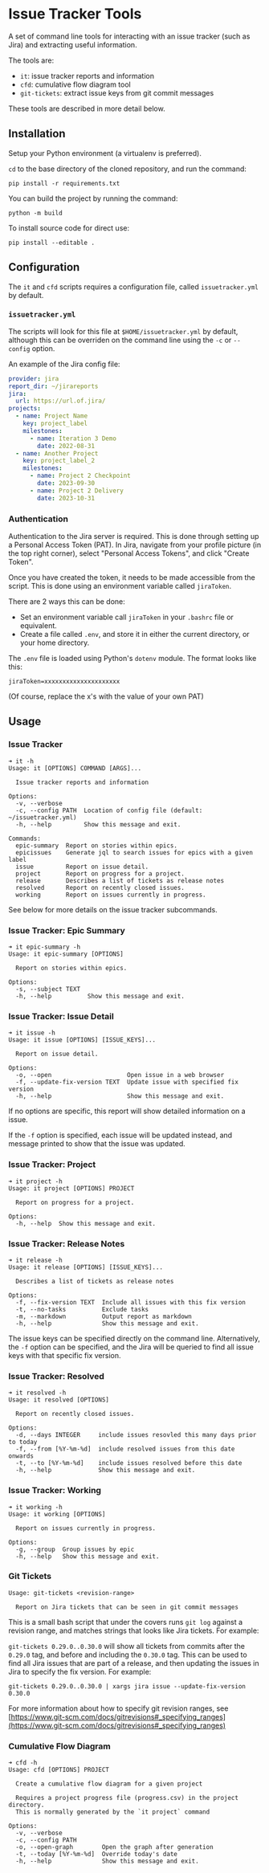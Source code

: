# Issue Tracker Tools

A set of command line tools for interacting with an issue tracker (such as Jira) and extracting useful information.

The tools are:
* `it`: issue tracker reports and information
* `cfd`: cumulative flow diagram tool
* `git-tickets`: extract issue keys from git commit messages

These tools are described in more detail below.

## Installation

Setup your Python environment (a virtualenv is preferred).

`cd` to the base directory of the cloned repository, and run the command:

```
pip install -r requirements.txt
```

You can build the project by running the command:

```
python -m build
```

To install source code for direct use:

```
pip install --editable .
```

## Configuration

The `it` and `cfd` scripts requires a configuration file, called `issuetracker.yml` by default.

### `issuetracker.yml`

The scripts will look for this file at `$HOME/issuetracker.yml` by default, although this can be overriden on the command line using the `-c` or `--config` option.

An example of the Jira config file:

```yaml
provider: jira
report_dir: ~/jirareports
jira:
  url: https://url.of.jira/
projects:
  - name: Project Name
    key: project_label
    milestones:
      - name: Iteration 3 Demo
        date: 2022-08-31
  - name: Another Project
    key: project_label_2
    milestones:
      - name: Project 2 Checkpoint
        date: 2023-09-30
      - name: Project 2 Delivery
        date: 2023-10-31
```

### Authentication

Authentication to the Jira server is required. This is done through setting up a Personal Access Token (PAT). In Jira, navigate from your profile picture (in the top right corner), select "Personal Access Tokens", and click "Create Token".

Once you have created the token, it needs to be made accessible from the script. This is done using an environment variable called `jiraToken`.

There are 2 ways this can be done:
* Set an environment variable call `jiraToken` in your `.bashrc` file or equivalent.
* Create a file called `.env`, and store it in either the current directory, or your home directory.

The `.env` file is loaded using Python's `dotenv` module. The format looks like this:

```
jiraToken=xxxxxxxxxxxxxxxxxxxxx
```

(Of course, replace the x's with the value of your own PAT)

## Usage

### Issue Tracker

```
➜ it -h
Usage: it [OPTIONS] COMMAND [ARGS]...

  Issue tracker reports and information

Options:
  -v, --verbose
  -c, --config PATH  Location of config file (default: ~/issuetracker.yml)
  -h, --help         Show this message and exit.

Commands:
  epic-summary  Report on stories within epics.
  epicissues    Generate jql to search issues for epics with a given label
  issue         Report on issue detail.
  project       Report on progress for a project.
  release       Describes a list of tickets as release notes
  resolved      Report on recently closed issues.
  working       Report on issues currently in progress.
```

See below for more details on the issue tracker subcommands.

### Issue Tracker: Epic Summary

```
➜ it epic-summary -h
Usage: it epic-summary [OPTIONS]

  Report on stories within epics.

Options:
  -s, --subject TEXT
  -h, --help          Show this message and exit.
```

### Issue Tracker: Issue Detail

```
➜ it issue -h
Usage: it issue [OPTIONS] [ISSUE_KEYS]...

  Report on issue detail.

Options:
  -o, --open                     Open issue in a web browser
  -f, --update-fix-version TEXT  Update issue with specified fix version
  -h, --help                     Show this message and exit.
```

If no options are specific, this report will show detailed information on a issue.

If the `-f` option is specified, each issue will be updated instead, and message printed to show that the issue was
updated.

### Issue Tracker: Project

```
➜ it project -h 
Usage: it project [OPTIONS] PROJECT

  Report on progress for a project.

Options:
  -h, --help  Show this message and exit.
```

### Issue Tracker: Release Notes

```
➜ it release -h
Usage: it release [OPTIONS] [ISSUE_KEYS]...

  Describes a list of tickets as release notes

Options:
  -f, --fix-version TEXT  Include all issues with this fix version
  -t, --no-tasks          Exclude tasks
  -m, --markdown          Output report as markdown
  -h, --help              Show this message and exit.
```

The issue keys can be specified directly on the command line. Alternatively, the `-f` option can be specified, and
the Jira will be queried to find all issue keys with that specific fix version.

### Issue Tracker: Resolved

```
➜ it resolved -h
Usage: it resolved [OPTIONS]

  Report on recently closed issues.

Options:
  -d, --days INTEGER     include issues resovled this many days prior to today
  -f, --from [%Y-%m-%d]  include resolved issues from this date onwards
  -t, --to [%Y-%m-%d]    include issues resolved before this date
  -h, --help             Show this message and exit.
```

### Issue Tracker: Working

```
➜ it working -h 
Usage: it working [OPTIONS]

  Report on issues currently in progress.

Options:
  -g, --group  Group issues by epic
  -h, --help   Show this message and exit.
```

### Git Tickets

```
Usage: git-tickets <revision-range>

  Report on Jira tickets that can be seen in git commit messages
```

This is a small bash script that under the covers runs `git log` against a revision range, and matches strings that
looks like Jira tickets. For example:

`git-tickets 0.29.0..0.30.0` will show all tickets from commits after the `0.29.0` tag, and before and including the
`0.30.0` tag. This can be used to find all Jira issues that are part of a release, and then updating the issues in
Jira to specify the fix version. For example:

`git-tickets 0.29.0..0.30.0 | xargs jira issue --update-fix-version 0.30.0`

For more information about how to specify git revision ranges, see
[https://www.git-scm.com/docs/gitrevisions#_specifying_ranges](https://www.git-scm.com/docs/gitrevisions#_specifying_ranges)

### Cumulative Flow Diagram

```
➜ cfd -h
Usage: cfd [OPTIONS] PROJECT

  Create a cumulative flow diagram for a given project

  Requires a project progress file (progress.csv) in the project directory.
  This is normally generated by the `it project` command

Options:
  -v, --verbose
  -c, --config PATH
  -o, --open-graph        Open the graph after generation
  -t, --today [%Y-%m-%d]  Override today's date
  -h, --help              Show this message and exit.
```